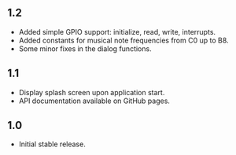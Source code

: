 ## 1.2

* Added simple GPIO support: initialize, read, write, interrupts.
* Added constants for musical note frequencies from C0 up to B8.
* Some minor fixes in the dialog functions.

## 1.1

* Display splash screen upon application start.
* API documentation available on GitHub pages.

## 1.0

* Initial stable release.
